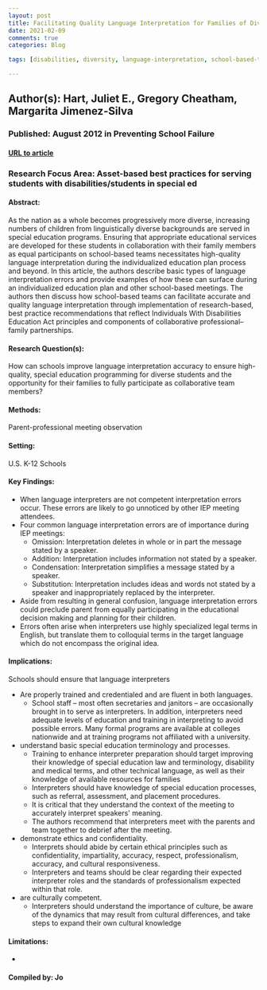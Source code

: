 ```yaml
---
layout: post
title: Facilitating Quality Language Interpretation for Families of Diverse Students With Special Needs
date: 2021-02-09
comments: true
categories: Blog

tags: [disabilities, diversity, language-interpretation, school-based-teams]

---
```


## Author(s): Hart, Juliet E., Gregory Cheatham, Margarita Jimenez-Silva

### Published: August 2012 in Preventing School Failure

#### [URL to article](https://eds-b-ebscohost-com.proxy.uchicago.edu/eds/detail/detail?vid=0&sid=7916a715-ad7f-46d6-9adf-8f2ffb1d1aa8%40pdc-v-sessmgr02&bdata=JnNpdGU9ZWRzLWxpdmUmc2NvcGU9c2l0ZQ%3d%3d#AN=78322901&db=edb)

### Research Focus Area: Asset-based best practices for serving students with disabilities/students in special ed

#### Abstract:
As the nation as a whole becomes progressively more diverse, increasing numbers of children from linguistically diverse backgrounds are served in special education programs. Ensuring that appropriate educational services are developed for these students in collaboration with their family members as equal participants on school-based teams necessitates high-quality language interpretation during the individualized education plan process and beyond. In this article, the authors describe basic types of language interpretation errors and provide examples of how these can surface during an individualized education plan and other school-based meetings. The authors then discuss how school-based teams can facilitate accurate and quality language interpretation through implementation of research-based, best practice recommendations that reflect Individuals With Disabilities Education Act principles and components of collaborative professional–family partnerships.


#### Research Question(s):
How can schools improve language interpretation accuracy to ensure high-quality, special education programming for diverse students and the opportunity for their families to fully participate as collaborative team members?


#### Methods:
 Parent-professional meeting observation


#### Setting:
U.S. K-12 Schools


#### Key Findings:

- When language interpreters are not competent interpretation errors occur. These errors are likely to go unnoticed by other IEP meeting attendees.  
- Four common language interpretation errors are of importance during IEP meetings:
    - Omission: Interpretation deletes in whole or in part the message stated by a speaker.
    - Addition: Interpretation includes information not stated by a speaker.
    - Condensation: Interpretation simplifies a message stated by a speaker.
    - Substitution: Interpretation includes ideas and words not stated by a speaker and inappropriately replaced by the interpreter. 
- Aside from resulting in general confusion, language interpretation errors could preclude parent from equally participating in the educational decision making and planning for their children.
- Errors often arise when interpreters use highly specialized legal terms in English, but translate them to colloquial terms in the target language which do not encompass the original idea.


#### Implications:
Schools should ensure that language interpreters
- Are properly trained and credentialed and are fluent in both languages.
    - School staff – most often secretaries and janitors – are occasionally brought in to serve as interpreters. In addition, interpreters need adequate levels of education and training in interpreting to avoid possible errors. Many formal programs are available at colleges nationwide and at training programs not affiliated with a university. 
- understand basic special education terminology and processes.
    - Training to enhance interpreter preparation should target improving their knowledge of special education law and terminology, disability and medical terms, and other technical language, as well as their knowledge of available resources for families
    - Interpreters should have knowledge of special education processes, such as referral, assessment, and placement procedures.
    - It is critical that they understand the context of the meeting to accurately interpret speakers' meaning.
    - The authors recommend that interpreters meet with the parents and team together to debrief after the meeting. 
- demonstrate ethics and confidentiality.
    - Interprets should abide by certain ethical principles such as confidentiality, impartiality, accuracy, respect, professionalism, accuracy, and cultural responsiveness.
    - Interpreters and teams should be clear regarding their expected interpreter roles and the standards of professionalism expected within that role. 
- are culturally competent.
    - Interpreters should understand the importance of culture, be aware of the dynamics that may result from cultural differences, and take steps to expand their own cultural knowledge 


#### Limitations:
-


#### Compiled by: Jo
